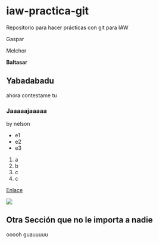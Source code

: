 # iaw-practica-git
Repositorio para hacer prácticas con git para IAW

Gaspar

Melchor

**Baltasar**

## Yabadabadu
ahora contestame tu

### Jaaaaajaaaaa
by nelson

* e1
* e2
* e3

1. a
2. b
2. c
3. c

[Enlace](http://iescelia.org/aulavirtual/course/view.php?id=36)

![](https://d1r7xvmnymv7kg.cloudfront.net/sites_products/darksouls3/assets/img/DARKSOUL_facebook_mini.jpg)


## Otra Sección que no le importa a nadie

ooooh guauuuuu